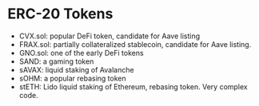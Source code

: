 # ERC-20 Tokens

 - CVX.sol:  popular DeFi token, candidate for Aave listing
 - FRAX.sol: partially collateralized stablecoin, candidate for Aave listing.
 - GNO.sol:  one of the early DeFi tokens
 - SAND:     a gaming token
 - sAVAX:    liquid staking of Avalanche
 - sOHM:     a popular rebasing token
 - stETH:    Lido liquid staking of Ethereum, rebasing token. Very complex code.
 